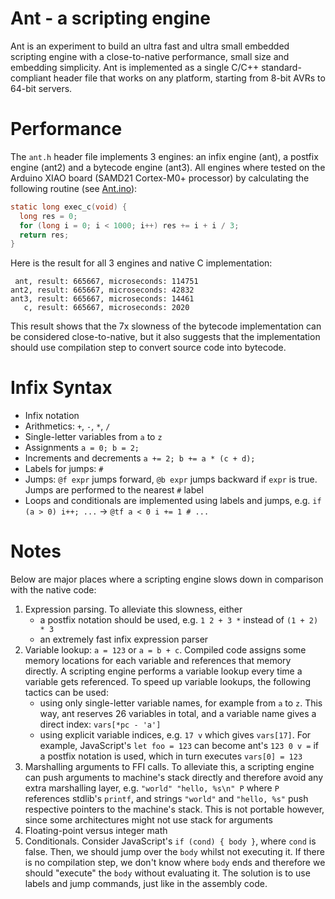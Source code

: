 # Ant - a scripting engine

Ant is an experiment to build an ultra fast and ultra small embedded
scripting engine with a close-to-native performance, small size and embedding
simplicity. Ant is implemented as a single C/C++ standard-compliant header
file that works on any platform, starting from 8-bit AVRs to 64-bit
servers.

# Performance

The `ant.h` header file implements 3 engines: an infix engine (ant), a
postfix engine (ant2) and a bytecode engine (ant3). All engines where
tested on the Arduino XIAO board (SAMD21 Cortex-M0+ processor) by calculating
the following routine (see [Ant.ino](testing/Ant.ino)):

```c
static long exec_c(void) {
  long res = 0;
  for (long i = 0; i < 1000; i++) res += i + i / 3;
  return res;
}
```

Here is the result for all 3 engines and native C implementation:

```text
 ant, result: 665667, microseconds: 114751
ant2, result: 665667, microseconds: 42832
ant3, result: 665667, microseconds: 14461
   c, result: 665667, microseconds: 2020
```

This result shows that the 7x slowness of the bytecode implementation
can be considered close-to-native, but it also suggests that the implementation
should use compilation step to convert source code into bytecode.

# Infix Syntax

- Infix notation
- Arithmetics: `+`, `-`, `*`, `/`
- Single-letter variables from `a` to `z`
- Assignments `a = 0; b = 2;`
- Increments and decrements `a += 2; b += a * (c + d);`
- Labels for jumps: `#`
- Jumps: `@f expr` jumps forward, `@b expr` jumps backward if `expr` is true.
  Jumps are performed to the nearest `#` label
- Loops and conditionals are implemented using labels and jumps, e.g.
  `if (a > 0) i++; ...` -> `@tf a < 0 i += 1 # ...`

# Notes

Below are major places where a scripting engine slows down in comparison
with the native code:

1. Expression parsing. To alleviate this slowness, either
   - a postfix notation should be used, e.g. `1 2 + 3 *` instead of `(1 + 2) * 3`
   - an extremely fast infix expression parser
2. Variable lookup: `a = 123` or `a = b + c`. Compiled code assigns some
  memory locations for each variable and references that memory directly.
  A scripting engine performs a variable lookup every time a variable
  gets referenced. To speed
  up variable lookups, the following tactics can be used:
   - using only single-letter variable names, for example from `a` to `z`.
  This way, ant reserves 26 variables in total, and a variable name gives
  a direct index: `vars[*pc - 'a']`
   - using explicit variable indices, e.g. `17 v` which gives `vars[17]`.
  For example, JavaScript's `let foo = 123` can become ant's `123 0 v =`
  if a postfix notation is used, which in turn executes `vars[0] = 123`
3. Marshalling arguments to FFI calls. To alleviate this, a scripting engine
  can push arguments to machine's stack directly and therefore avoid any
  extra marshalling layer, e.g. `"world" "hello, %s\n" P` where `P` references
  stdlib's `printf`, and strings `"world"` and `"hello, %s"` push respective
  pointers to the machine's stack. This is not portable however, since
  some architectures might not use stack for arguments
4. Floating-point versus integer math
5. Conditionals. Consider JavaScript's `if (cond) { body }`, where `cond` is
  false. Then, we should jump over the `body` whilst not executing it.
  If there is no compilation step, we don't know where `body` ends and therefore
  we should "execute" the `body` without evaluating it.
  The solution is to use labels and jump commands, just like in the
  assembly code.
